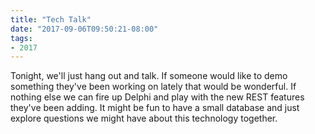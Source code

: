 ```yaml
---
title: "Tech Talk"
date: "2017-09-06T09:50:21-08:00"
tags:
- 2017
---
```


Tonight, we'll just hang out and talk. If someone would like to demo something they've been working on lately that would be wonderful. If nothing else we can fire up Delphi and play with the new REST features they've been adding. It might be fun to have a small database and just explore questions we might have about this technology together.
